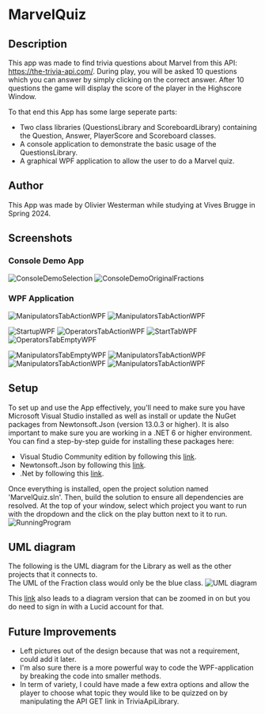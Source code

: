 # MarvelQuiz
## Description
This app was made to find trivia questions about Marvel from this API: https://the-trivia-api.com/.
During play, you will be asked 10 questions which you can answer by simply clicking on the correct answer.
After 10 questions the game will display the score of the player in the Highscore Window.

To that end this App has some large seperate parts:
- Two class libraries (QuestionsLibrary and ScoreboardLibrary) containing the Question, Answer, PlayerScore and Scoreboard classes.
- A console application to demonstrate the basic usage of the QuestionsLibrary.
- A graphical WPF application to allow the user to do a Marvel quiz. 

## Author
This App was made by Olivier Westerman while studying at Vives Brugge in Spring 2024.

## Screenshots
### Console Demo App
![ConsoleDemoSelection](../MarvelQuiz/Images/DemoConsole1.jpg)
![ConsoleDemoOriginalFractions](../MarvelQuiz/Images/DemoConsole2.jpg)

### WPF Application
![ManipulatorsTabActionWPF](../MarvelQuiz/Images/SolutionOverview.jpg)
![ManipulatorsTabActionWPF](../MarvelQuiz/Images/WPFwindowOverview.jpg)

![StartupWPF](../MarvelQuiz/Images/MainWindow_Start.jpg)
![OperatorsTabActionWPF](../MarvelQuiz/Images/MainWindow_PlayerInput.jpg)
![StartTabWPF](../MarvelQuiz/Images/MainWindow_Game.jpg)
![OperatorsTabEmptyWPF](../MarvelQuiz/Images/MainWindow_Correct.jpg)

![ManipulatorsTabEmptyWPF](../MarvelQuiz/Images/Hiscores.jpg)
![ManipulatorsTabActionWPF](../MarvelQuiz/Images/Hiscores_SaveFileWrite.jpg)
![ManipulatorsTabActionWPF](../MarvelQuiz/Images/Hiscores_SaveFile.jpg)
![ManipulatorsTabActionWPF](../MarvelQuiz/Images/About.jpg)

## Setup
To set up and use the App effectively, you'll need to make sure you have Microsoft Visual Studio installed as well as install or update the NuGet packages from Newtonsoft.Json (version 13.0.3 or higher).
It is also important to make sure you are working in a .NET 6 or higher environment.
You can find a step-by-step guide for installing these packages here:
- Visual Studio Community edition by following this [link](https://learn.microsoft.com/en-us/visualstudio/install/install-visual-studio?view=vs-2022).
- Newtonsoft.Json by following this [link](https://www.nuget.org/packages/Newtonsoft.Json/).
- .Net by following this [link](https://dotnet.microsoft.com/en-us/download/dotnet-framework).

Once everything is installed, open the project solution named 'MarvelQuiz.sln'. Then, build the solution to ensure all dependencies are resolved. 
At the top of your window, select which project you want to run with the dropdown and the click on the play button next to it to run.
![RunningProgram](../MarvelQuiz/Images/SelectCorrectProgramToRun.jpg)

## UML diagram
The following is the UML diagram for the Library as well as the other projects that it connects to.\
The UML of the Fraction class would only be the blue class.
![UML diagram](https://github.com/OlivierWesterman/FractionCalculator/assets/145467433/0ee281cc-5494-4e63-a24e-7e36ec2fb8fb)

This [link](https://lucid.app/lucidchart/719c3ac3-6d12-45f4-9c02-9b0dc1dd661d/edit?viewport_loc=-2167%2C-39%2C3216%2C1221%2CHWEp-vi-RSFO&invitationId=inv_b5f2439a-9d1e-47bd-999a-76f4c800788b) also leads to a diagram version that can be zoomed in on but you do need to sign in with a Lucid account for that.

## Future Improvements
- Left pictures out of the design because that was not a requirement, could add it later.
- I'm also sure there is a more powerful way to code the WPF-application by breaking the code into smaller methods.
- In term of variety, I could have made a few extra options and allow the player to choose what topic they would like to be quizzed on by manipulating the API GET link in TriviaApiLibrary.




